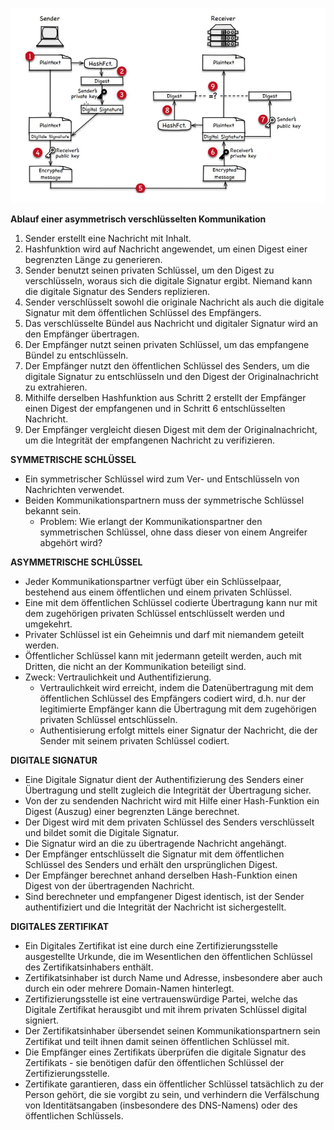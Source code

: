 ![Asymmetrisch verschlüsselte Kommunikation](img/communication.jpg)

**Ablauf einer asymmetrisch verschlüsselten Kommunikation**
1) Sender erstellt eine Nachricht mit Inhalt. 
2) Hashfunktion wird auf Nachricht angewendet, um einen Digest einer begrenzten Länge zu generieren.
3) Sender benutzt seinen privaten Schlüssel, um den Digest zu verschlüsseln, woraus sich die digitale Signatur ergibt. Niemand kann die digitale Signatur des Senders replizieren. 
4) Sender verschlüsselt sowohl die originale Nachricht als auch die digitale Signatur mit dem öffentlichen Schlüssel des Empfängers. 
5) Das verschlüsselte Bündel aus Nachricht und digitaler Signatur wird an den Empfänger übertragen. 
6) Der Empfänger nutzt seinen privaten Schlüssel, um das empfangene Bündel zu entschlüsseln. 
7) Der Empfänger nutzt den öffentlichen Schlüssel des Senders, um die digitale Signatur zu entschlüsseln und den Digest der Originalnachricht zu extrahieren. 
8) Mithilfe derselben Hashfunktion aus Schritt 2 erstellt der Empfänger einen Digest der empfangenen und in Schritt 6 entschlüsselten Nachricht. 
9) Der Empfänger vergleicht diesen Digest mit dem der Originalnachricht, um die Integrität der empfangenen Nachricht zu verifizieren.


**SYMMETRISCHE SCHLÜSSEL**
* Ein symmetrischer Schlüssel wird zum Ver- und Entschlüsseln von Nachrichten verwendet.
* Beiden Kommunikationspartnern muss der symmetrische Schlüssel bekannt sein.
    * Problem: Wie erlangt der Kommunikationspartner den symmetrischen Schlüssel, ohne dass dieser von einem Angreifer abgehört wird?


**ASYMMETRISCHE SCHLÜSSEL**
* Jeder Kommunikationspartner verfügt über ein Schlüsselpaar, bestehend aus einem öffentlichen und einem privaten Schlüssel.
* Eine mit dem öffentlichen Schlüssel codierte Übertragung kann nur mit dem zugehörigen privaten Schlüssel entschlüsselt werden und umgekehrt.
* Privater Schlüssel ist ein Geheimnis und darf mit niemandem geteilt werden.
* Öffentlicher Schlüssel kann mit jedermann geteilt werden, auch mit Dritten, die nicht an der Kommunikation beteiligt sind.
* Zweck: Vertraulichkeit und Authentifizierung.
    * Vertraulichkeit wird erreicht, indem die Datenübertragung mit dem öffentlichen Schlüssel des Empfängers codiert wird, d.h. nur der legitimierte Empfänger kann die Übertragung mit dem zugehörigen privaten Schlüssel entschlüsseln.
  * Authentisierung erfolgt mittels einer Signatur der Nachricht, die der Sender mit seinem privaten Schlüssel codiert.


**DIGITALE SIGNATUR**
* Eine Digitale Signatur dient der Authentifizierung des Senders einer Übertragung und stellt zugleich die Integrität der Übertragung sicher.
* Von der zu sendenden Nachricht wird mit Hilfe einer Hash-Funktion ein Digest (Auszug) einer begrenzten Länge berechnet.
* Der Digest wird mit dem privaten Schlüssel des Senders verschlüsselt und bildet somit die Digitale Signatur.
* Die Signatur wird an die zu übertragende Nachricht angehängt.
* Der Empfänger entschlüsselt die Signatur mit dem öffentlichen Schlüssel des Senders und erhält den ursprünglichen Digest.
* Der Empfänger berechnet anhand derselben Hash-Funktion einen Digest von der übertragenden Nachricht.
* Sind berechneter und empfangener Digest identisch, ist der Sender authentifiziert und die Integrität der Nachricht ist sichergestellt.

**DIGITALES ZERTIFIKAT**
* Ein Digitales Zertifikat ist eine durch eine Zertifizierungsstelle ausgestellte Urkunde, die im Wesentlichen den öffentlichen Schlüssel des Zertifikatsinhabers enthält.
* Zertifikatsinhaber ist durch Name und Adresse, insbesondere aber auch durch ein oder mehrere Domain-Namen hinterlegt.
* Zertifizierungsstelle ist eine vertrauenswürdige Partei, welche das Digitale Zertifikat herausgibt und mit ihrem privaten Schlüssel digital signiert.
* Der Zertifikatsinhaber übersendet seinen Kommunikationspartnern sein Zertifikat und teilt ihnen damit seinen öffentlichen Schlüssel mit.
* Die Empfänger eines Zertifikats überprüfen die digitale Signatur des Zertifikats - sie benötigen dafür den öffentlichen Schlüssel der Zertifizierungsstelle.
* Zertifikate garantieren, dass ein öffentlicher Schlüssel tatsächlich zu der Person gehört, die sie vorgibt zu sein, und verhindern die Verfälschung von Identitätsangaben (insbesondere des DNS-Namens) oder des öffentlichen Schlüssels.